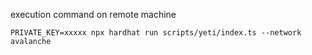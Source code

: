 execution command on remote machine
```
PRIVATE_KEY=xxxxx npx hardhat run scripts/yeti/index.ts --network avalanche
```
